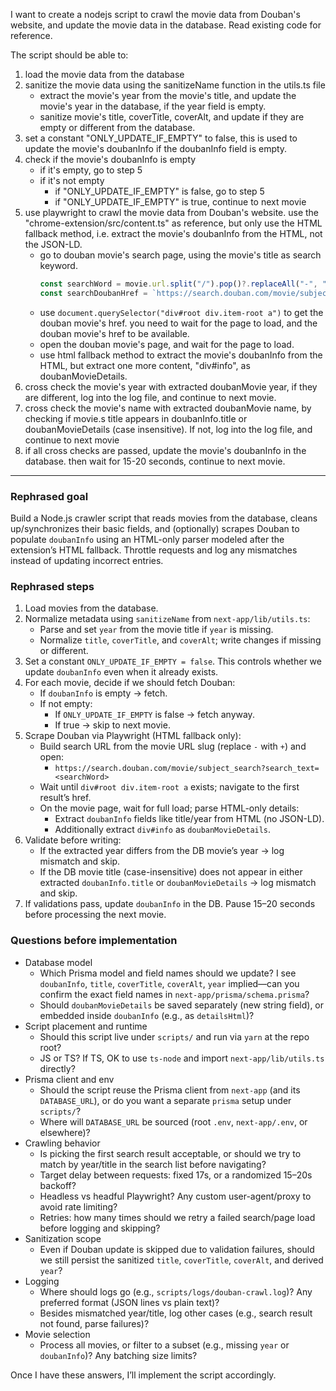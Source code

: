 I want to create a nodejs script to crawl the movie data from Douban's website, and update the movie data in the database. Read existing code for reference.

The script should be able to:

1. load the movie data from the database
2. sanitize the movie data using the sanitizeName function in the utils.ts file
   - extract the movie's year from the movie's title, and update the movie's year in the database, if the year field is empty.
   - sanitize movie's title, coverTitle, coverAlt, and update if they are empty or different from the database.
3. set a constant "ONLY_UPDATE_IF_EMPTY" to false, this is used to update the movie's doubanInfo if the doubanInfo field is empty.
4. check if the movie's doubanInfo is empty
   - if it's empty, go to step 5
   - if it's not empty
     - if "ONLY_UPDATE_IF_EMPTY" is false, go to step 5
     - if "ONLY_UPDATE_IF_EMPTY" is true, continue to next movie
5. use playwright to crawl the movie data from Douban's website. use the "chrome-extension/src/content.ts" as reference, but only use the HTML fallback method, i.e. extract the movie's doubanInfo from the HTML, not the JSON-LD.
   - go to douban movie's search page, using the movie's title as search keyword.
     ```js
     const searchWord = movie.url.split("/").pop()?.replaceAll("-", "+");
     const searchDoubanHref = `https://search.douban.com/movie/subject_search?search_text=${searchWord}`;
     ```
   - use `document.querySelector("div#root div.item-root a")` to get the douban movie's href. you need to wait for the page to load, and the douban movie's href to be available.
   - open the douban movie's page, and wait for the page to load.
   - use html fallback method to extract the movie's doubanInfo from the HTML, but extract one more content, "div#info", as doubanMovieDetails.
6. cross check the movie's year with extracted doubanMovie year, if they are different, log into the log file, and continue to next movie.
7. cross check the movie's name with extracted doubanMovie name, by checking if movie.s title appears in doubanInfo.title or doubanMovieDetails (case insensitive). If not, log into the log file, and continue to next movie
8. if all cross checks are passed, update the movie's doubanInfo in the database. then wait for 15-20 seconds, continue to next movie.

---

### Rephrased goal

Build a Node.js crawler script that reads movies from the database, cleans up/synchronizes their basic fields, and (optionally) scrapes Douban to populate `doubanInfo` using an HTML-only parser modeled after the extension’s HTML fallback. Throttle requests and log any mismatches instead of updating incorrect entries.

### Rephrased steps

1. Load movies from the database.
2. Normalize metadata using `sanitizeName` from `next-app/lib/utils.ts`:
   - Parse and set `year` from the movie title if `year` is missing.
   - Normalize `title`, `coverTitle`, and `coverAlt`; write changes if missing or different.
3. Set a constant `ONLY_UPDATE_IF_EMPTY = false`. This controls whether we update `doubanInfo` even when it already exists.
4. For each movie, decide if we should fetch Douban:
   - If `doubanInfo` is empty → fetch.
   - If not empty:
     - If `ONLY_UPDATE_IF_EMPTY` is false → fetch anyway.
     - If true → skip to next movie.
5. Scrape Douban via Playwright (HTML fallback only):
   - Build search URL from the movie URL slug (replace `-` with `+`) and open:
     - `https://search.douban.com/movie/subject_search?search_text=<searchWord>`
   - Wait until `div#root div.item-root a` exists; navigate to the first result’s href.
   - On the movie page, wait for full load; parse HTML-only details:
     - Extract `doubanInfo` fields like title/year from HTML (no JSON-LD).
     - Additionally extract `div#info` as `doubanMovieDetails`.
6. Validate before writing:
   - If the extracted year differs from the DB movie’s year → log mismatch and skip.
   - If the DB movie title (case-insensitive) does not appear in either extracted `doubanInfo.title` or `doubanMovieDetails` → log mismatch and skip.
7. If validations pass, update `doubanInfo` in the DB. Pause 15–20 seconds before processing the next movie.

### Questions before implementation

- Database model
  - Which Prisma model and field names should we update? I see `doubanInfo`, `title`, `coverTitle`, `coverAlt`, `year` implied—can you confirm the exact field names in `next-app/prisma/schema.prisma`?
  - Should `doubanMovieDetails` be saved separately (new string field), or embedded inside `doubanInfo` (e.g., as `detailsHtml`)?
- Script placement and runtime
  - Should this script live under `scripts/` and run via `yarn` at the repo root?
  - JS or TS? If TS, OK to use `ts-node` and import `next-app/lib/utils.ts` directly?
- Prisma client and env
  - Should the script reuse the Prisma client from `next-app` (and its `DATABASE_URL`), or do you want a separate `prisma` setup under `scripts/`?
  - Where will `DATABASE_URL` be sourced (root `.env`, `next-app/.env`, or elsewhere)?
- Crawling behavior
  - Is picking the first search result acceptable, or should we try to match by year/title in the search list before navigating?
  - Target delay between requests: fixed 17s, or a randomized 15–20s backoff?
  - Headless vs headful Playwright? Any custom user-agent/proxy to avoid rate limiting?
  - Retries: how many times should we retry a failed search/page load before logging and skipping?
- Sanitization scope
  - Even if Douban update is skipped due to validation failures, should we still persist the sanitized `title`, `coverTitle`, `coverAlt`, and derived `year`?
- Logging
  - Where should logs go (e.g., `scripts/logs/douban-crawl.log`)? Any preferred format (JSON lines vs plain text)?
  - Besides mismatched year/title, log other cases (e.g., search result not found, parse failures)?
- Movie selection
  - Process all movies, or filter to a subset (e.g., missing `year` or `doubanInfo`)? Any batching size limits?

Once I have these answers, I’ll implement the script accordingly.

